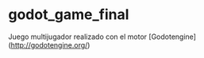 # godot_game_final
Juego multijugador realizado con el motor [Godotengine] (http://godotengine.org/)
